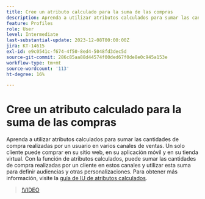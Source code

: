 ```yaml
---
title: Cree un atributo calculado para la suma de las compras
description: Aprenda a utilizar atributos calculados para sumar las cantidades de compra realizadas por un usuario en varios canales de ventas.
feature: Profiles
role: User
level: Intermediate
last-substantial-update: 2023-12-08T00:00:00Z
jira: KT-14615
exl-id: e9c0541c-f674-4f50-8ed4-5048fd3dec5d
source-git-commit: 286c85aa88d44574f00ded67f0de8e0c945a153e
workflow-type: tm+mt
source-wordcount: '113'
ht-degree: 16%

---
```


# Cree un atributo calculado para la suma de las compras

Aprenda a utilizar atributos calculados para sumar las cantidades de compra realizadas por un usuario en varios canales de ventas. Un solo cliente puede comprar en su sitio web, en su aplicación móvil y en su tienda virtual. Con la función de atributos calculados, puede sumar las cantidades de compra realizadas por un cliente en estos canales y utilizar esta suma para definir audiencias y otras personalizaciones. Para obtener más información, visite la [guía de IU de atributos calculados](https://experienceleague.adobe.com/docs/experience-platform/profile/computed-attributes/ui.html?).

>[!VIDEO](https://video.tv.adobe.com/v/3425899?learn=on&enablevpops)

